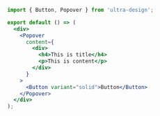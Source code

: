 <!-- # Tooltip

This is an example component.

#### 类型 -->

```jsx
import { Button, Popover } from 'ultra-design';

export default () => (
  <div>
    <Popover
      content={
        <div>
          <h4>This is title</h4>
          <p>This is content</p>
        </div>
      }
    >
      <Button variant="solid">Button</Button>
    </Popover>
  </div>
);
```
